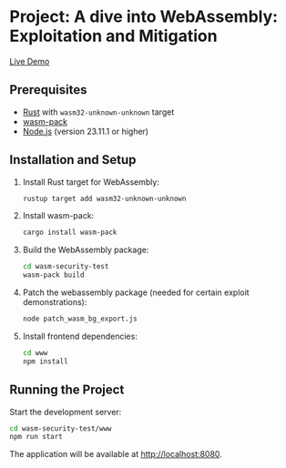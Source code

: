 # Project: A dive into WebAssembly: Exploitation and Mitigation

[Live Demo](https://vidarrio.github.io/DD2525/)

## Prerequisites

- [Rust](https://www.rust-lang.org/tools/install) with `wasm32-unknown-unknown` target
- [wasm-pack](https://rustwasm.github.io/wasm-pack/installer/)
- [Node.js](https://nodejs.org/) (version 23.11.1 or higher)

## Installation and Setup

1. Install Rust target for WebAssembly:
   ```bash
   rustup target add wasm32-unknown-unknown
   ```

2. Install wasm-pack:
   ```bash
   cargo install wasm-pack
   ```

3. Build the WebAssembly package:
   ```bash
   cd wasm-security-test
   wasm-pack build
   ```
4. Patch the webassembly package (needed for certain exploit demonstrations):
   ```bash
   node patch_wasm_bg_export.js
   ```

5. Install frontend dependencies:
   ```bash
   cd www
   npm install
   ```

## Running the Project

Start the development server:
```bash
cd wasm-security-test/www
npm run start
```

The application will be available at [http://localhost:8080](http://localhost:8080).

